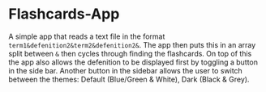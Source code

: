 # Flashcards-App
A simple app that reads a text file in the format ```term1&defenition2&term2&defenition2&```.
The app then puts this in an array split between ```&``` then cycles through finding the flashcards.
On top of this the app also allows the defenition to be displayed first by toggling a button in the side bar.
Another button in the sidebar allows the user to switch between the themes: Default (Blue/Green & White), Dark (Black & Grey).
